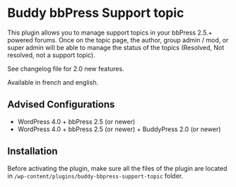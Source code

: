 Buddy bbPress Support topic
===========================

This plugin allows you to manage support topics in your bbPress 2.5.+ powered forums.
Once on the topic page, the author, group admin / mod, or super admin will be able to manage the status of the topics (Resolved, Not resolved, not a support topic).

See changelog file for 2.0 new features.

Available in french and english.


Advised Configurations
----------------------

+ WordPress 4.0 + bbPress 2.5 (or newer)
+ WordPress 4.0 + bbPress 2.5 (or newer) + BuddyPress 2.0 (or newer)


Installation
------------

Before activating the plugin, make sure all the files of the plugin are located in `/wp-content/plugins/buddy-bbpress-support-topic` folder.
